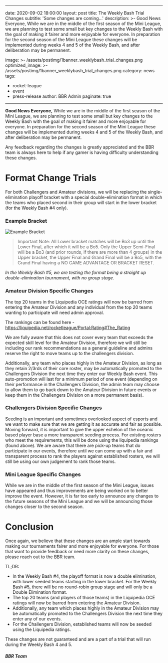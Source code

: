
---
date: 2020-09-02 18:00:00
layout: post
title: The Weekly Bash Trial Changes
subtitle: 'Some changes are coming...'
description: >-
  Good News Everyone, While we are in the middle of the first season of the Mini League, we are planning to test some small but key changes to the Weekly Bash with the goal of making it fairer and more enjoyable for everyone. In preparation for the second season of the Mini League these changes will be implemented during weeks 4 and 5 of the Weekly Bash, and after deliberation may be permanent.

image: >-
    /assets/postimg/1banner_weeklybash_trial_changes.png
optimized_image: >-
    /assets/postimg/1banner_weeklybash_trial_changes.png
category: news
tags:
  - rocket-league
  - event
  - press-release
author: BBR Admin
paginate: true
---
**Good News Everyone,**
While we are in the middle of the first season of the Mini League, we are planning to test some small but key changes to the Weekly Bash with the goal of making it fairer and more enjoyable for everyone. In preparation for the second season of the Mini League these changes will be implemented during weeks 4 and 5 of the Weekly Bash, and after deliberation may be permanent.

Any feedback regarding the changes is greatly appreciated and the BBR team is always here to help if any gamer is having difficulty understanding these changes.

 

# Format Change Trials
For both Challengers and Amateur divisions, we will be replacing the single-elimination playoff bracket with a special double-elimination format in which the teams who placed second in their group will start in the lower bracket (for the Weekly Bash #4 only). 

### Example Bracket
![Example Bracket](/assets/postimg/2post_weekly_bash_example_bracket.png.png)
> Important Note: All Lower bracket matches will be Bo3 up until the Lower Final, after which it will be a Bo5. Only the Upper Semi-Final will be a Bo3 (and prior rounds, if there are more than 4 groups)  in the Upper bracket, the Upper Final and Grand Final will be a Bo5, with the Grand Final having a NO GAME ADVANTAGE OR BRACKET RESET.

*In the Weekly Bash #5, we are testing the format being a straight up double-elimination tournament, with no group stage.*


### Amateur Division Specific Changes
The top 20 teams in the Liquipedia OCE ratings will now be barred from entering the Amateur Division and any individual from the top 20 teams wanting to participate will need admin approval.

The rankings can be found here - https://liquipedia.net/rocketleague/Portal:Rating#The_Rating 

We are fully aware that this does not cover every team that exceeds the expected skill level for the Amateur Division, therefore we will still be including our rank recommendations as a general guideline and admins reserve the right to move teams up to the challengers division.

Additionally, any team who places highly in the Amateur Division, as long as they retain 2/3rds of their core roster, may be automatically promoted to the Challengers Division the next time they enter our Weekly Bash event. This auto-promotion will last for a minimum period of one event (depending on their performance in the Challengers Division, the admin team may choose to allow them to go back down to the Amateur Division in future events or keep them in the Challengers Division on a more permanent basis). 

 

### Challengers Division Specific Changes
Seeding is an important and sometimes overlooked aspect of esports and we want to make sure that we are getting it as accurate and fair as possible. Moving forward, it is important to give the upper echelon of the oceanic based player base a more transparent seeding process. For existing rosters who meet the requirements, this will be done using the liquipedia rankings (found above). We are aware that there are pick-up teams that do participate in our events, therefore until we can come up with a fair and transparent process to rank the players against established rosters, we will still be using our own judgement to rank those teams.


### Mini League Specific Changes
While we are in the middle of the first season of the Mini League, issues have appeared and thus improvements are being worked on to better improve the event. However, it is far too early to announce any changes to the future seasons of the Mini League and we will be announcing those changes closer to the second season.

 

# Conclusion
Once again, we believe that these changes are an ample start towards making our tournaments fairer and more enjoyable for everyone. For those that want to provide feedback or need more clarity on these changes, please reach out to the BBR team.

TL;DR:
- In the Weekly Bash #4, the playoff format is now a double elimination, with lower seeded teams starting in the lower bracket. For the Weekly Bash #5, there will be no round-robin group stage and will only be a Double Elimination format.
- The top 20 teams (and players of those teams) in the Liquipedia OCE ratings will now be barred from entering the Amateur Division.
- Additionally, any team which places highly in the Amateur Division may be automatically promoted to the Challengers Division the next time they enter any of our events.
- For the Challengers Division, established teams will now be seeded using the Liquipedia ratings.

These changes are not guaranteed and are a part of a trial that will run during the Weekly Bash 4 and 5.


##### BBR Team 